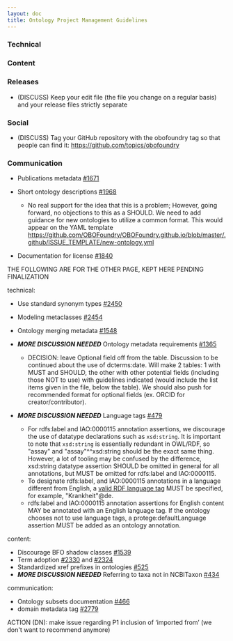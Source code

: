 ```yaml
---
layout: doc
title: Ontology Project Management Guidelines
---
```


### Technical


### Content


### Releases

- (DISCUSS) Keep your edit file (the file you change on a regular basis) and your release files strictly separate

### Social

- (DISCUSS) Tag your GitHub repository with the obofoundry tag so that people can find it: https://github.com/topics/obofoundry

### Communication

- Publications metadata [#1671](https://github.com/OBOFoundry/OBOFoundry.github.io/issues/1671)
- Short ontology descriptions [#1968](https://github.com/OBOFoundry/OBOFoundry.github.io/issues/1968)
  - No real support for the idea that this is a problem; However, going forward, no objections to this as a SHOULD. We need to add guidance for new ontologies to utilize a common format. This would appear on the YAML template https://github.com/OBOFoundry/OBOFoundry.github.io/blob/master/.github/ISSUE_TEMPLATE/new-ontology.yml 

- Documentation for license [#1840](https://github.com/OBOFoundry/OBOFoundry.github.io/issues/1840)


THE FOLLOWING ARE FOR THE OTHER PAGE, KEPT HERE PENDING FINALIZATION

technical:
- Use standard synonym types [#2450](https://github.com/OBOFoundry/OBOFoundry.github.io/issues/2450)
- Modeling metaclasses [#2454](https://github.com/OBOFoundry/OBOFoundry.github.io/issues/2454)
- Ontology merging metadata [#1548](https://github.com/OBOFoundry/OBOFoundry.github.io/issues/1548)
- ***MORE DISCUSSION NEEDED*** Ontology metadata requirements [#1365](https://github.com/OBOFoundry/OBOFoundry.github.io/issues/1365)
  - DECISION: leave Optional field off from the table. Discussion to be continued about the use of dcterms:date. Will make 2 tables: 1 with MUST and SHOULD, the other with other potential fields (including those NOT to use) with guidelines indicated (would include the list items given in the file, below the table). We should also push for recommended format for optional fields (ex. ORCID for creator/contributor). 

- ***MORE DISCUSSION NEEDED*** Language tags [#479](https://github.com/OBOFoundry/OBOFoundry.github.io/issues/479)
  - For rdfs:label and IAO:0000115 annotation assertions, we discourage the use of datatype declarations such as `xsd:string`. It is important to note that `xsd:string` is essentially redundant in OWL/RDF, so "assay" and "assay"^^xsd:string should be the exact same thing. However, a lot of tooling may be confused by the difference, xsd:string datatype assertion SHOULD be omitted in general for all annotations, but MUST be omitted for rdfs:label and IAO:0000115.
  - To designate rdfs:label, and IAO:0000115 annotations in a language different from English, a [valid RDF language tag](https://www.w3.org/TR/rdf11-concepts/#section-Graph-Literal) MUST be specified, for example, "Krankheit"@de.
  - rdfs:label and IAO:0000115 annotation assertions for English content MAY be annotated with an English language tag. If the ontology chooses not to use language tags, a protege:defaultLanguage assertion MUST be added as an ontology annotation.

content:
- Discourage BFO shadow classes [#1539](https://github.com/OBOFoundry/OBOFoundry.github.io/issues/1539)
- Term adoption [#2330](https://github.com/OBOFoundry/OBOFoundry.github.io/issues/2330) and [#2324](https://github.com/OBOFoundry/OBOFoundry.github.io/issues/2324)
- Standardized xref prefixes in ontologies [#525](https://github.com/OBOFoundry/OBOFoundry.github.io/issues/525)
- ***MORE DISCUSSION NEEDED*** Referring to taxa not in NCBITaxon [#434](https://github.com/OBOFoundry/OBOFoundry.github.io/issues/434)

communication:

- Ontology subsets documentation [#466](https://github.com/OBOFoundry/OBOFoundry.github.io/issues/466)
- domain metadata tag [#2779](https://github.com/OBOFoundry/OBOFoundry.github.io/issues/2779)


ACTION (DN): make issue regarding P1 inclusion of ‘imported from’ (we don't want to recommend anymore)







